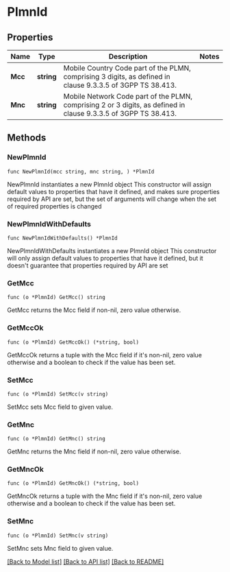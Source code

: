 # PlmnId

## Properties

Name | Type | Description | Notes
------------ | ------------- | ------------- | -------------
**Mcc** | **string** | Mobile Country Code part of the PLMN, comprising 3 digits, as defined in clause 9.3.3.5 of 3GPP TS 38.413. | 
**Mnc** | **string** | Mobile Network Code part of the PLMN, comprising 2 or 3 digits, as defined in clause 9.3.3.5 of 3GPP TS 38.413. | 

## Methods

### NewPlmnId

`func NewPlmnId(mcc string, mnc string, ) *PlmnId`

NewPlmnId instantiates a new PlmnId object
This constructor will assign default values to properties that have it defined,
and makes sure properties required by API are set, but the set of arguments
will change when the set of required properties is changed

### NewPlmnIdWithDefaults

`func NewPlmnIdWithDefaults() *PlmnId`

NewPlmnIdWithDefaults instantiates a new PlmnId object
This constructor will only assign default values to properties that have it defined,
but it doesn't guarantee that properties required by API are set

### GetMcc

`func (o *PlmnId) GetMcc() string`

GetMcc returns the Mcc field if non-nil, zero value otherwise.

### GetMccOk

`func (o *PlmnId) GetMccOk() (*string, bool)`

GetMccOk returns a tuple with the Mcc field if it's non-nil, zero value otherwise
and a boolean to check if the value has been set.

### SetMcc

`func (o *PlmnId) SetMcc(v string)`

SetMcc sets Mcc field to given value.


### GetMnc

`func (o *PlmnId) GetMnc() string`

GetMnc returns the Mnc field if non-nil, zero value otherwise.

### GetMncOk

`func (o *PlmnId) GetMncOk() (*string, bool)`

GetMncOk returns a tuple with the Mnc field if it's non-nil, zero value otherwise
and a boolean to check if the value has been set.

### SetMnc

`func (o *PlmnId) SetMnc(v string)`

SetMnc sets Mnc field to given value.



[[Back to Model list]](../README.md#documentation-for-models) [[Back to API list]](../README.md#documentation-for-api-endpoints) [[Back to README]](../README.md)



